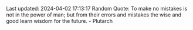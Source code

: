 Last updated: 2024-04-02 17:13:17
Random Quote: To make no mistakes is not in the power of man; but from their errors and mistakes the wise and good learn wisdom for the future. - Plutarch